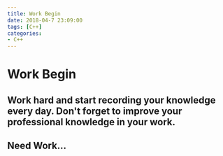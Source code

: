 ```yaml
---
title: Work Begin 
date: 2018-04-7 23:09:00
tags: [C++]
categories: 
- C++
---
```




# Work Begin

##  Work hard and start recording your knowledge every day. Don't forget to improve your professional knowledge in your work.
##  Need Work...